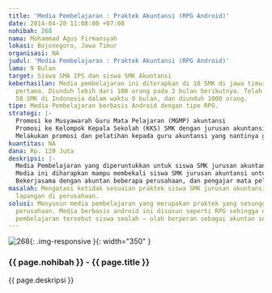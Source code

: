 ```yaml
---
title: 'Media Pembelajaran : Praktek Akuntansi (RPG Android)'
date: 2014-04-20 11:08:00 +07:00
nohibah: 268
nama: Mohammad Agus Firmansyah
lokasi: Bojonegoro, Jawa Timur
organisasi: NA
judul: 'Media Pembelajaran : Praktek Akuntansi (RPG Android)'
lama: 9 Bulan
target: Siswa SMA IPS dan siswa SMK Akuntansi
keberhasilan: Media pembelajaran ini diterapkan di 10 SMK di jawa timur pada 3 bulan
  pertama. Diunduh lebih dari 100 orang pada 3 bulan berikutnya. Telah digunakan di
  50 SMK di Indonesia dalam waktu 9 bulan, dan diunduh 1000 orang.
tipe: Media Pembelajaran berbasis Android dengan tipe RPG.
strategi: |-
  Promosi ke Musyawarah Guru Mata Pelajaran (MGMP) akuntansi
  Promosi ke Kelompok Kepala Sekolah (KKS) SMK dengan jurusan akuntansi
  Melakukan promosi dan pelatihan kepada guru akuntansi yang nantinya guru akuntansi tersebut mengajarkannya pada siswanya.
kuantitas: NA
dana: Rp. 120 Juta
deskripsi: |-
  Media Pembelajaran yang diperuntukkan untuk siswa SMK jurusan akuntansi. Pada survei yang telah dilakukan oleh pemohon hibah di SMKN 1 Magetan diketahui bahwa siswa SMK (jur.akuntansi) banyak yang akan bekerja selepas lulus dari SMK.
  Media ini diharapkan mampu membekali siswa SMK jurusan akuntansi untuk dapat lebih optimal dalam praktek akuntansi perusahaan yang sebenarnya. Karena ketika Praktek di berbagai perusahaan banyak siswa SMK yang diperbantukan TIDAK SESUAI dengan jurusannya.
  Bekerjasama dengan akuntan beberapa perusahaan, dan pengajar mata pelajaran akuntansi untuk menyusun materi praktek yang benar terjadi dalam perusahaan. Kemudian disusun menjadi media pembelajaran berbasis android. Hal inilah yang nantinya akan dilakukan pemohon hibah.
masalah: Mengatasi ketidak sesuaian praktek siswa SMK jurusan akuntansi ketika praktek
  lapangan di perusahaan.
solusi: Menyusun media pembelajaran yang merupakan praktek yang sesungguhnya dalam
  perusahaan. Media berbasis android ini disusun seperti RPG sehingga dalam media
  pembelajaran tersebut siswa seolah – olah berperan sebagai akuntan sebuah perusahaan.
---
```


![268](/static/img/hibahcms/268.png){: .img-responsive }{: width="350" }

### {{ page.nohibah }} - {{ page.title }}

{{ page.deskripsi }}
